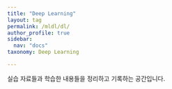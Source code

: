 ```yaml
---
title: "Deep Learning"
layout: tag
permalink: /mldl/dl/
author_profile: true
sidebar:
  nav: "docs"
taxonomy: Deep Learning

---
```


실습 자료들과 학습한 내용들을 정리하고 기록하는 공간입니다.
